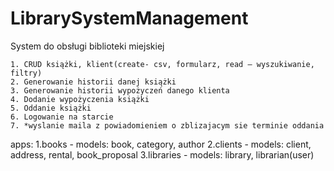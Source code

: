 # LibrarySystemManagement
System do obsługi biblioteki miejskiej

       
    1. CRUD książki, klient(create- csv, formularz, read – wyszukiwanie, filtry)
    2. Generowanie historii danej książki
    3. Generowanie historii wypożyczeń danego klienta
    4. Dodanie wypożyczenia książki
    5. Oddanie książki
    6. Logowanie na starcie
    7. *wyslanie maila z powiadomieniem o zblizajacym sie terminie oddania
       

apps:
1.books - models: book, category, author
2.clients - models: client, address, rental, book_proposal
3.libraries - models: library, librarian(user)
